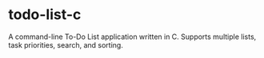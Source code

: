 # todo-list-c
A command-line To-Do List application written in C. Supports multiple lists, task priorities, search, and sorting.
